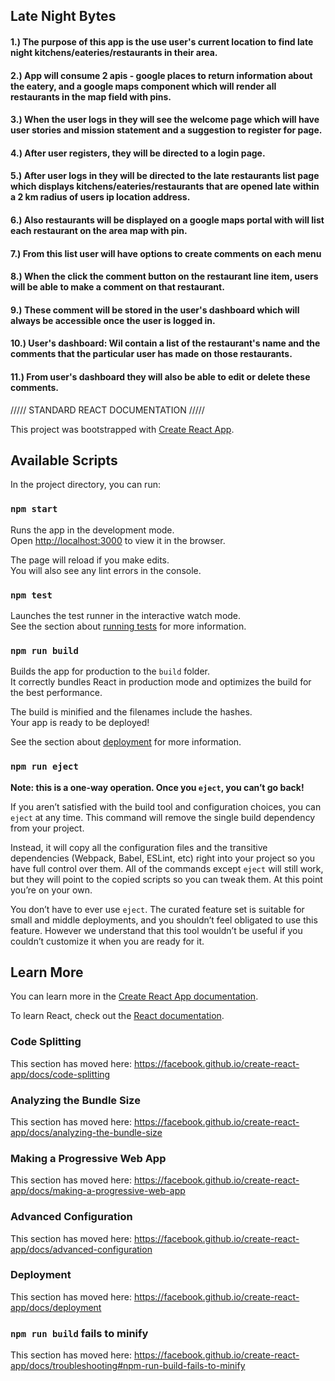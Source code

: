 ## Late Night Bytes 
 
#### 1.) The purpose of this app is the use user's current location to find late night kitchens/eateries/restaurants in their area.
 
#### 2.) App will consume 2 apis - google places to return information about the eatery, and a google maps component which will render all restaurants in the map field with pins.
 
#### 3.) When the user logs in they will see the welcome page which will have user stories and mission statement and a suggestion to register for page.
 
#### 4.) After user registers, they will be directed to a login page.
 
#### 5.) After user logs in they will be directed to the late restaurants list page which displays kitchens/eateries/restaurants that are opened late within a 2 km radius of users ip location address.
 
#### 6.) Also restaurants will be displayed on a google maps portal with will list each restaurant on the area map with pin.
 
#### 7.) From this list user will have options to create comments on each menu
 
#### 8.) When the click the comment button on the restaurant line item, users will be able to make a comment on that restaurant.
 
#### 9.) These comment will be stored in the user's dashboard which will always be accessible once the user is logged in.
 
#### 10.) User's dashboard:  Wil contain a list of the restaurant's name and the comments that the particular user has made on those restaurants.
 
#### 11.) From user's dashboard they will also be able to edit or delete these comments.





































///// STANDARD REACT DOCUMENTATION /////

This project was bootstrapped with [Create React App](https://github.com/facebook/create-react-app).

## Available Scripts

In the project directory, you can run:

### `npm start`

Runs the app in the development mode.<br>
Open [http://localhost:3000](http://localhost:3000) to view it in the browser.

The page will reload if you make edits.<br>
You will also see any lint errors in the console.

### `npm test`

Launches the test runner in the interactive watch mode.<br>
See the section about [running tests](https://facebook.github.io/create-react-app/docs/running-tests) for more information.

### `npm run build`

Builds the app for production to the `build` folder.<br>
It correctly bundles React in production mode and optimizes the build for the best performance.

The build is minified and the filenames include the hashes.<br>
Your app is ready to be deployed!

See the section about [deployment](https://facebook.github.io/create-react-app/docs/deployment) for more information.

### `npm run eject`

**Note: this is a one-way operation. Once you `eject`, you can’t go back!**

If you aren’t satisfied with the build tool and configuration choices, you can `eject` at any time. This command will remove the single build dependency from your project.

Instead, it will copy all the configuration files and the transitive dependencies (Webpack, Babel, ESLint, etc) right into your project so you have full control over them. All of the commands except `eject` will still work, but they will point to the copied scripts so you can tweak them. At this point you’re on your own.

You don’t have to ever use `eject`. The curated feature set is suitable for small and middle deployments, and you shouldn’t feel obligated to use this feature. However we understand that this tool wouldn’t be useful if you couldn’t customize it when you are ready for it.

## Learn More

You can learn more in the [Create React App documentation](https://facebook.github.io/create-react-app/docs/getting-started).

To learn React, check out the [React documentation](https://reactjs.org/).

### Code Splitting

This section has moved here: https://facebook.github.io/create-react-app/docs/code-splitting

### Analyzing the Bundle Size

This section has moved here: https://facebook.github.io/create-react-app/docs/analyzing-the-bundle-size

### Making a Progressive Web App

This section has moved here: https://facebook.github.io/create-react-app/docs/making-a-progressive-web-app

### Advanced Configuration

This section has moved here: https://facebook.github.io/create-react-app/docs/advanced-configuration

### Deployment

This section has moved here: https://facebook.github.io/create-react-app/docs/deployment

### `npm run build` fails to minify

This section has moved here: https://facebook.github.io/create-react-app/docs/troubleshooting#npm-run-build-fails-to-minify
